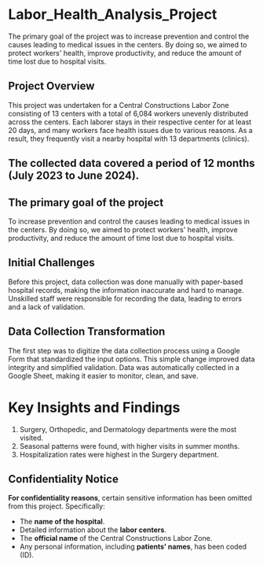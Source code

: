 # Labor_Health_Analysis_Project
The primary goal of the project was to increase prevention and control the causes leading to medical issues in the centers. By doing so, we aimed to protect workers' health, improve productivity, and reduce the amount of time lost due to hospital visits.

## Project Overview
This project was undertaken for a Central Constructions Labor Zone consisting of 13 centers with a total of 6,084 workers unevenly distributed across the centers.
Each laborer stays in their respective center for at least 20 days, and many workers face health issues due to various reasons.
As a result, they frequently visit a nearby hospital with 13 departments (clinics).
## The collected data covered a period of 12 months (July 2023 to June 2024).

## The primary goal of the project
To increase prevention and control the causes leading to medical issues in the centers.
By doing so, we aimed to protect workers' health, improve productivity, and reduce the amount of time lost due to hospital visits.

## Initial Challenges
Before this project, data collection was done manually with paper-based hospital records, making the information inaccurate and hard to manage.
Unskilled staff were responsible for recording the data, leading to errors and a lack of validation.

## Data Collection Transformation
The first step was to digitize the data collection process using a Google Form that standardized the input options.
This simple change improved data integrity and simplified validation. Data was automatically collected in a Google Sheet, making it easier to monitor, clean, and save.

# Key Insights and Findings
1. Surgery, Orthopedic, and Dermatology departments were the most visited.
2. Seasonal patterns were found, with higher visits in summer months.
3. Hospitalization rates were highest in the Surgery department.

## Confidentiality Notice
**For confidentiality reasons**, certain sensitive information has been omitted from this project. Specifically:
- The **name of the hospital**.
- Detailed information about the **labor centers**.
- The **official name** of the Central Constructions Labor Zone.
- Any personal information, including **patients' names**, has been coded (ID).
